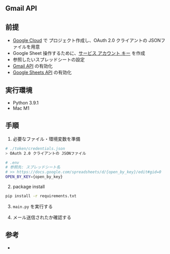 ## Gmail API

## 前提
- [Google Cloud](https://console.cloud.google.com/) で プロジェクト作成し、OAuth 2.0 クライアントの JSONファイルを用意
- Google Sheet 操作するために、[サービス アカウント キー](https://www.dragonarrow.work/articles/95) を作成
- 参照したいスプレッドシートの設定
- [Gmail API](https://console.cloud.google.com/marketplace/product/google/gmail.googleapis.com) の有効化
- [Google Sheets API](https://console.cloud.google.com/marketplace/product/google/sheets.googleapis.com) の有効化

## 実行環境
- Python 3.9.1
- Mac M1

## 手順

1. 必要なファイル・環境変数を準備
  ```bash
  # ./token/credentials.json
  > OAuth 2.0 クライアントの JSONファイル
  
  # .env
  # 参照先: スプレッドシート名
  # >> https://docs.google.com/spreadsheets/d/{open_by_key}/edit#gid=0
  OPEN_BY_KEY={open_by_key}
  ```
2. package install
  ```bash
  pip install -r requirements.txt
  ```

3. `main.py` を実行する

4. メール送信されたか確認する


## 参考
- 
